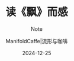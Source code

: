 ---
layout:     post
title:      读《飘》而感
subtitle:   Note
date:       2024-12-25
author:     ManifoldCaffe|流形与咖啡
header-img: img/post-bg-ios9-web.jpg
catalog: true
tags:
    - 读书
---